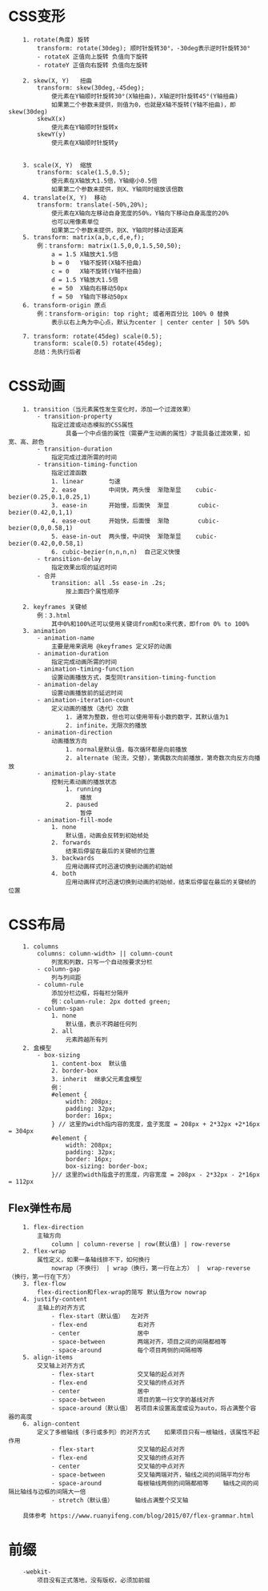 #   CSS变形
        1. rotate(角度) 旋转
            transform: rotate(30deg); 顺时针旋转30°，-30deg表示逆时针旋转30°
            - rotateX 正值向上旋转 负值向下旋转
            - rotateY 正值向右旋转 负值向左旋转

        2. skew(X, Y)   扭曲
            transform: skew(30deg,-45deg);
                使元素在Y轴顺时针旋转30°(X轴扭曲)，X轴逆时针旋转45°(Y轴扭曲)
                如果第二个参数未提供，则值为0，也就是X轴不旋转(Y轴不扭曲)，即skew(30deg)
            skewX(x) 
                使元素在Y轴顺时针旋转x
            skewY(y)
                使元素在X轴顺时针旋转y


        3. scale(X, Y)  缩放
            transform: scale(1.5,0.5);
                使元素在X轴放大1.5倍，Y轴缩小0.5倍
                如果第二个参数未提供，则X、Y轴同时缩放该倍数
        4. translate(X, Y)  移动
            transform: translate(-50%,20%);
                使元素在X轴向左移动自身宽度的50%，Y轴向下移动自身高度的20%
                也可以用像素单位
                如果第二个参数未提供，则X、Y轴同时移动该距离
        5. transform: matrix(a,b,c,d,e,f);
            例：transform: matrix(1.5,0,0,1.5,50,50);
                a = 1.5 X轴放大1.5倍
                b = 0   Y轴不旋转(X轴不扭曲)
                c = 0   X轴不旋转(Y轴不扭曲)
                d = 1.5 Y轴放大1.5倍
                e = 50  X轴向右移动50px
                f = 50  Y轴向下移动50px
        6. transform-origin 原点
            例：transform-origin: top right; 或者用百分比 100% 0 替换
                表示以右上角为中心点，默认为center | center center | 50% 50%

        7. transform: rotate(45deg) scale(0.5);
           transform: scale(0.5) rotate(45deg);
           总结：先执行后者

#   CSS动画
        1. transition（当元素属性发生变化时，添加一个过渡效果）
            - transition-property
                指定过渡或动态模拟的CSS属性
                    具备一个中点值的属性（需要产生动画的属性）才能具备过渡效果，如宽、高、颜色
            - transition-duration
                指定完成过渡所需的时间
            - transition-timing-function
                指定过渡函数
                1. linear       匀速
                2. ease         中间快，两头慢  渐隐渐显    cubic-bezier(0.25,0.1,0.25,1)
                3. ease-in      开始慢，后面快  渐显        cubic-bezier(0.42,0,1,1)
                4. ease-out     开始快，后面慢  渐隐        cubic-bezier(0,0,0.58,1)
                5. ease-in-out  两头慢，中间快  渐隐渐显    cubic-bezier(0.42,0,0.58,1)
                6. cubic-bezier(n,n,n,n)  自己定义快慢
            - transition-delay
                指定效果出现的延迟时间
            - 合并
                transition: all .5s ease-in .2s;
                    按上面四个属性顺序

        2. keyframes 关键帧
            例：3.html
                其中0%和100%还可以使用关键词from和to来代表，即from 0% to 100%
        3. animation
            - animation-name
                主要是用来调用 @keyframes 定义好的动画
            - animation-duration
                指定完成动画所需的时间
            - animation-timing-function
                设置动画播放方式，类型同transition-timing-function
            - animation-delay
                设置动画播放前的延迟时间
            - animation-iteration-count
                定义动画的播放（迭代）次数
                    1. 通常为整数，但也可以使用带有小数的数字，其默认值为1
                    2. infinite，无限次的播放
            - animation-direction
                动画播放方向
                    1. normal是默认值，每次循环都是向前播放
                    2. alternate（轮流，交替），第偶数次向前播放，第奇数次向反方向播放
            - animation-play-state
                控制元素动画的播放状态
                    1. running
                        播放
                    2. paused
                        暂停
            - animation-fill-mode
                1. none
                    默认值，动画会反转到初始帧处
                2. forwards
                    结束后停留在最后的关键帧的位置
                3. backwards
                    应用动画样式时迅速切换到动画的初始帧
                4. both
                    应用动画样式时迅速切换到动画的初始帧，结束后停留在最后的关键帧的位置

#   CSS布局
        1. columns
            columns: column-width> || column-count  
                列宽和列数，只写一个自动按要求分栏
            - column-gap
                列与列间距
            - column-rule
                添加分栏边框，将每栏分隔开
                例：column-rule: 2px dotted green;
            - column-span
                1. none 
                    默认值，表示不跨越任何列
                2. all
                    元素跨越所有列
        2. 盒模型
            - box-sizing
                1. content-box  默认值
                2. border-box
                3. inherit  继承父元素盒模型
                例：
                #element {
                    width: 208px;
                    padding: 32px;
                    border: 16px;
                } // 这里的width指内容的宽度，盒子宽度 = 208px + 2*32px +2*16px = 304px
                #element {
                    width: 208px;
                    padding: 32px;
                    border: 16px;
                    box-sizing: border-box;
                }// 这里的width指盒子的宽度，内容宽度 = 208px - 2*32px - 2*16px = 112px
##  Flex弹性布局 
        1. flex-direction
            主轴方向
                column | column-reverse | row(默认值) | row-reverse
        2. flex-wrap
            属性定义，如果一条轴线排不下，如何换行
                nowrap（不换行） | wrap（换行，第一行在上方） |  wrap-reverse（换行，第一行在下方）
        3. flex-flow
            flex-direction和flex-wrap的简写 默认值为row nowrap
        4. justify-content 
            主轴上的对齐方式
                - flex-start（默认值）  左对齐 
                - flex-end              右对齐
                - center                居中
                - space-between         两端对齐，项目之间的间隔都相等 
                - space-around          每个项目两侧的间隔相等
        5. align-items
            交叉轴上对齐方式
                - flex-start            交叉轴的起点对齐
                - flex-end              交叉轴的终点对齐
                - center                居中
                - space-between         项目的第一行文字的基线对齐 
                - space-around（默认值） 若项目未设置高度或设为auto，将占满整个容器的高度
        6. align-content
            定义了多根轴线（多行或多列）的对齐方式    如果项目只有一根轴线，该属性不起作用
                - flex-start            交叉轴的起点对齐
                - flex-end              交叉轴的终点对齐
                - center                交叉轴的中点对齐
                - space-between         交叉轴两端对齐，轴线之间的间隔平均分布
                - space-around          每根轴线两侧的间隔都相等    轴线之间的间隔比轴线与边框的间隔大一倍
                - stretch（默认值）      轴线占满整个交叉轴 
              
        具体参考 https://www.ruanyifeng.com/blog/2015/07/flex-grammar.html

#   前缀
        -webkit-
            项目没有正式落地，没有版权，必须加前缀